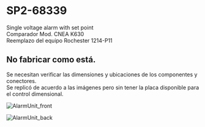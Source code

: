 # SP2-68339
Single voltage alarm with set point  
Comparador Mod. CNEA K630  
Reemplazo del equipo Rochester 1214-P11  

## No fabricar como está.
Se necesitan verificar las dimensiones y ubicaciones de los componentes y conectores.  
Se replicó de acuerdo a las imágenes pero sin tener la placa disponible para el control dimensional.  


![AlarmUnit_front](https://github.com/GMalano-NASA/SP2-68339/assets/148554495/39a26a28-1614-4fe2-8d8e-097be07a6cd3)  

![AlarmUnit_back](https://github.com/GMalano-NASA/SP2-68339/assets/148554495/fecf4914-30d8-4e7c-ab2c-4e9428e005d4)  
